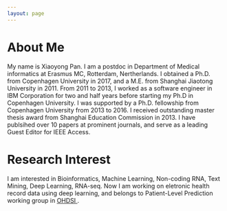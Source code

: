 ```yaml
---
layout: page
---
```


# About Me

My name is Xiaoyong Pan. I am a postdoc in Department of Medical informatics at Erasmus MC, Rotterdam, Nertherlands.
I obtained a Ph.D. from Copenhagen University in 2017, and a M.E. from Shanghai Jiaotong University in 2011. From 2011 to 2013, I worked as a 
software engineer in IBM Corporation for two and half years before starting my Ph.D in Copenhagen University. I was supported by a Ph.D. fellowship from Copenhagen University from 2013 to 2016.
I received outstanding master thesis award from Shanghai Education Commission in 2013. I have publsihed over 10 papers at prominent journals, and serve as a leading Guest Editor for IEEE Access.
<br>
# Research Interest

I am interested in Bioinformatics, Machine Learning, Non-coding RNA, Text Mining, Deep Learning, RNA-seq.
Now I am working on eletronic health record data using deep learning, and belongs to Patient-Level Prediction working group in <a href="https://ohdsi.org/">OHDSI </a>. 



